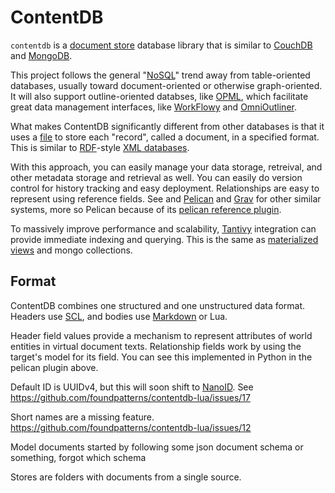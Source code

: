 # ContentDB

`contentdb` is a [document store](https://en.wikipedia.org/wiki/Document-oriented_database) database library that is similar to [CouchDB](https://en.wikipedia.org/wiki/Apache_CouchDB) and [MongoDB](https://en.wikipedia.org/wiki/MongoDB).

This project follows the general "[NoSQL](https://en.wikipedia.org/wiki/NoSQL)" trend away from table-oriented databases, usually toward document-oriented or otherwise graph-oriented.  It will also support outline-oriented databses, like [OPML](https://en.wikipedia.org/wiki/OPML), which facilitate great data management interfaces, like [WorkFlowy](http://workflowy.com) and [OmniOutliner](https://www.omnigroup.com/omnioutliner/).

What makes ContentDB significantly different from other databases is that it uses a [file](https://en.wikipedia.org/wiki/Computer_file) to store each "record", called a document, in a specified format.  This is similar to [RDF](https://en.wikipedia.org/wiki/Resource_Description_Framework)-style [XML databases](https://en.wikipedia.org/wiki/XML_database).

With this approach, you can easily manage your data storage, retreival, and other metadata storage and retrieval as well.  You can easily do version control for history tracking and easy deployment.  Relationships are easy to represent using reference fields.  See  and [Pelican](https://github.com/getpelican/pelican) and [Grav](https://getgrav.org/) for other similar systems, more so Pelican because of its [pelican reference plugin](https://github.com/mitchtbaum/pelican_reference).

To massively improve performance and scalability, [Tantivy](https://github.com/tantivy-search/tantivy) integration can provide immediate indexing and querying.  This is the same as [materialized views](https://en.wikipedia.org/wiki/Materialized_view) and mongo collections.

## Format

ContentDB combines one structured and one unstructured data format.  Headers use [SCL](https://github.com/Keats/scl), and bodies use [Markdown](https://en.wikipedia.org/wiki/Markdown) or Lua.

Header field values provide a mechanism to represent attributes of world entities in virtual document texts.  Relationship fields work by using the target's model for its field.  You can see this implemented in Python in the pelican plugin above.

Default ID is UUIDv4, but this will soon shift to [NanoID](https://github.com/ai/nanoid).  See https://github.com/foundpatterns/contentdb-lua/issues/17

Short names are a missing feature.  https://github.com/foundpatterns/contentdb-lua/issues/12

Model documents started by following some json document schema or something, forgot which schema

Stores are folders with documents from a single source.
